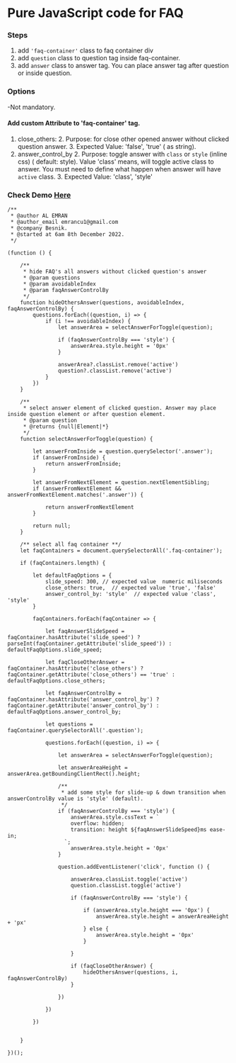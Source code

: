# Pure JavaScript code for FAQ

### Steps
1. add `'faq-container'` class to faq container div
2. add `question` class to question tag inside faq-container.
3. add `answer` class to answer tag. You can place answer tag after question or inside question.

### Options
-Not mandatory.
#### Add custom Attribute to 'faq-container' tag.
1. close_others:
   2. Purpose: for close other opened answer without clicked question answer.
   3. Expected Value: 'false', 'true' ( as string).
1. answer_control_by
   2. Purpose: toggle answer with `class` or `style` (inline css) ( default: style). Value 'class' means, will toggle active class to answer. You must need to define what happen when answer will have `active` class. 
   3. Expected Value: 'class', 'style'

### Check Demo [Here](https://codepen.io/emrancu/full/qBKvdmR)

```
/**
 * @author AL EMRAN
 * @author_email emrancu1@gmail.com
 * @company Besnik.
 * @started at 6am 8th December 2022.
 */

(function () {

    /**
     * hide FAQ's all answers without clicked question's answer
     * @param questions
     * @param avoidableIndex
     * @param faqAnswerControlBy
     */
    function hideOthersAnswer(questions, avoidableIndex, faqAnswerControlBy) {
        questions.forEach((question, i) => {
            if (i !== avoidableIndex) {
                let answerArea = selectAnswerForToggle(question);

                if (faqAnswerControlBy === 'style') {
                    answerArea.style.height = '0px'
                }

                answerArea?.classList.remove('active')
                question?.classList.remove('active')
            }
        })
    }

    /**
     * select answer element of clicked question. Answer may place inside question element or after question element.
     * @param question
     * @returns {null|Element|*}
     */
    function selectAnswerForToggle(question) {

        let answerFromInside = question.querySelector('.answer');
        if (answerFromInside) {
            return answerFromInside;
        }

        let answerFromNextElement = question.nextElementSibling;
        if (answerFromNextElement && answerFromNextElement.matches('.answer')) {

            return answerFromNextElement
        }

        return null;
    }

    /** select all faq container **/
    let faqContainers = document.querySelectorAll('.faq-container');

    if (faqContainers.length) {

        let defaultFaqOptions = {
            slide_speed: 300, // expected value  numeric miliseconds
            close_others: true,  // expected value 'true', 'false'
            answer_control_by: 'style'  // expected value 'class', 'style'
        }

        faqContainers.forEach(faqContainer => {

            let faqAnswerSlideSpeed = faqContainer.hasAttribute('slide_speed') ? parseInt(faqContainer.getAttribute('slide_speed')) : defaultFaqOptions.slide_speed;

            let faqCloseOtherAnswer = faqContainer.hasAttribute('close_others') ? faqContainer.getAttribute('close_others') == 'true' : defaultFaqOptions.close_others;

            let faqAnswerControlBy = faqContainer.hasAttribute('answer_control_by') ? faqContainer.getAttribute('answer_control_by') : defaultFaqOptions.answer_control_by;

            let questions = faqContainer.querySelectorAll('.question');

            questions.forEach((question, i) => {

                let answerArea = selectAnswerForToggle(question);

                let answerAreaHeight = answerArea.getBoundingClientRect().height;

                /**
                 * add some style for slide-up & down transition when answerControlBy value is 'style' (default).
                 */
                if (faqAnswerControlBy === 'style') {
                    answerArea.style.cssText = `
                    overflow: hidden;
                    transition: height ${faqAnswerSlideSpeed}ms ease-in;
                  `;
                    answerArea.style.height = '0px'
                }

                question.addEventListener('click', function () {

                    answerArea.classList.toggle('active')
                    question.classList.toggle('active')

                    if (faqAnswerControlBy === 'style') {

                        if (answerArea.style.height === '0px') {
                            answerArea.style.height = answerAreaHeight + 'px'
                        } else {
                            answerArea.style.height = '0px'
                        }

                    }

                    if (faqCloseOtherAnswer) {
                        hideOthersAnswer(questions, i, faqAnswerControlBy)
                    }

                })

            })

        })


    }

})();
```